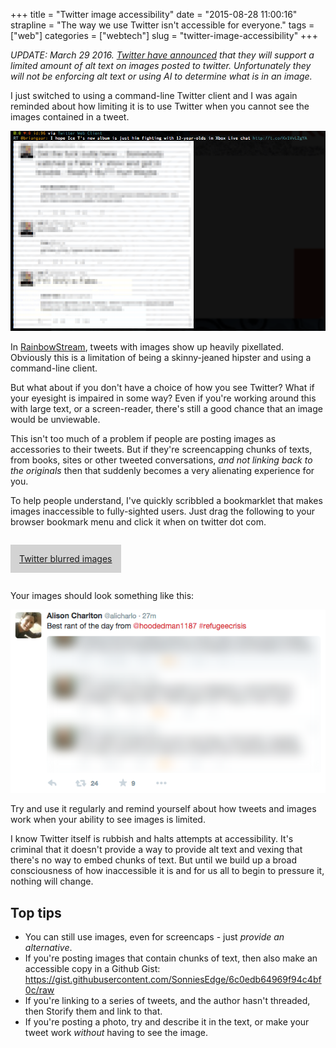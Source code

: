 +++
title = "Twitter image accessibility"
date = "2015-08-28 11:00:16"
strapline = "The way we use Twitter isn't accessible for everyone."
tags = ["web"]
categories = ["webtech"]
slug = "twitter-image-accessibility"
+++

*UPDATE: March 29 2016. [Twitter have announced](https://blog.twitter.com/2016/accessible-images-for-everyone) that they will support a limited amount of alt text on images posted to twitter. Unfortunately they will not be enforcing alt text or using AI to determine what is in an image.*

I just switched to using a command-line Twitter client and I was again reminded about how limiting it is to use Twitter when you cannot see the images contained in a tweet.

<img src="/images/posts/twitter-accessibility/twitter_pixelated.png" alt="Screenshot of my twitter client, Rainbowstream" />

In [RainbowStream](http://www.rainbowstream.org/), tweets with images show up heavily pixellated. Obviously this is a limitation of being a skinny-jeaned hipster and using a command-line client.

But what about if you don't have a choice of how you see Twitter? What if your eyesight is impaired in some way? Even if you're working around this with large text, or a screen-reader, there's still a good chance that an image would be unviewable.

This isn't too much of a problem if people are posting images as accessories to their tweets. But if they're screencapping chunks of texts, from books, sites or other tweeted conversations, *and not linking back to the originals* then that suddenly becomes a very alienating experience for you.

To help people understand, I've quickly scribbled a bookmarklet that makes images inaccessible to fully-sighted users. Just drag the following to your browser bookmark menu and click it when on twitter dot com.

<a href="javascript:(function(){javascript:(function(){var newcss='.AdaptiveMedia-container {-webkit-filter: blur(10px); filter: blur(10px);}';if(&quot;\v&quot;==&quot;v&quot;){document.createStyleSheet().cssText=newcss}else{var tag=document.createElement(&quot;style&quot;);tag.type=&quot;text/css&quot;;document.getElementsByTagName(&quot;head&quot;)[0].appendChild(tag);tag[(typeof document.body.style.WebkitAppearance==&quot;string&quot;)?&quot;innerText&quot;:&quot;innerHTML&quot;]=newcss}})();})();" style="padding: 1em; background-color: lightgray; margin-top: 1em; margin-bottom: 1em; display: inline-block;">Twitter blurred images</a>

Your images should look something like this:

<img src="/images/posts/twitter-accessibility/twitter_blurred.png" alt="A blurred image from twitter.com" />

Try and use it regularly and remind yourself about how tweets and images work when your ability to see images is limited.

I know Twitter itself is rubbish and halts attempts at accessibility. It's criminal that it doesn't provide a way to provide alt text and vexing that there's no way to embed chunks of text. But until we build up a broad consciousness of how inaccessible it is and for us all to begin to pressure it, nothing will change.

## Top tips

- You can still use images, even for screencaps - just *provide an alternative*.
- If you're posting images that contain chunks of text, then also make an accessible copy in a Github Gist: https://gist.githubusercontent.com/SonniesEdge/6c0edb64969f94c4bf0c/raw
- If you're linking to a series of tweets, and the author hasn't threaded, then Storify them and link to that.
- If you're posting a photo, try and describe it in the text, or make your tweet work *without* having to see the image.
